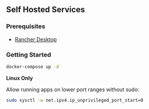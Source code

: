 ## Self Hosted Services

### Prerequisites

- [Rancher Desktop](https://rancherdesktop.io/)

### Getting Started

```sh
docker-compose up -d
```

**Linux Only**

Allow running apps on lower port ranges without sudo:

```sh
sudo sysctl -w net.ipv4.ip_unprivileged_port_start=0
```